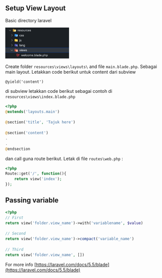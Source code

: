 ## Setup View Layout

Basic directory laravel

<img src="../img/view-directory.png" style="width:40%">

Create folder `resources\views\layouts\` and file `main.blade.php`. Sebagai main layout. Letakkan code berikut untuk content dari subview

    @yield('content')

di subview letakkan code berikut sebagai contoh di `resources\views\index.blade.php`

```php 
<?php 
@extends('layouts.main')

@section('title', 'Tajuk here')

@section('content')
.
.
@endsection
```

dan call guna route berikut. Letak di file `routes\web.php` :

```php 
<?php 
Route::get('/', function(){
    return view('index');
});
```
    
## Passing variable

```php 
<?php 
// First
return view('folder.view_name')->with('variablename', $value)

// Second
return view('folder.view_name')->compact('variable_name')

// Third
return view('folder.view_name', [])
```


For more info [https://laravel.com/docs/5.5/blade](https://laravel.com/docs/5.5/blade)

